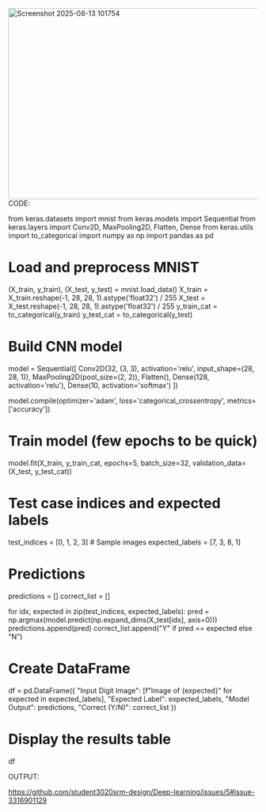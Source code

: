 <img width="1046" height="386" alt="Screenshot 2025-08-13 101754" src="https://github.com/user-attachments/assets/cc8daa1a-9ab0-4028-9472-f648b437dc97" />
CODE:

from keras.datasets import mnist
from keras.models import Sequential
from keras.layers import Conv2D, MaxPooling2D, Flatten, Dense
from keras.utils import to_categorical
import numpy as np
import pandas as pd

# Load and preprocess MNIST
(X_train, y_train), (X_test, y_test) = mnist.load_data()
X_train = X_train.reshape(-1, 28, 28, 1).astype('float32') / 255
X_test = X_test.reshape(-1, 28, 28, 1).astype('float32') / 255
y_train_cat = to_categorical(y_train)
y_test_cat = to_categorical(y_test)

# Build CNN model
model = Sequential([
    Conv2D(32, (3, 3), activation='relu', input_shape=(28, 28, 1)),
    MaxPooling2D(pool_size=(2, 2)),
    Flatten(),
    Dense(128, activation='relu'),
    Dense(10, activation='softmax')
])

model.compile(optimizer='adam', loss='categorical_crossentropy', metrics=['accuracy'])

# Train model (few epochs to be quick)
model.fit(X_train, y_train_cat, epochs=5, batch_size=32, validation_data=(X_test, y_test_cat))

# Test case indices and expected labels
test_indices = [0, 1, 2, 3]  # Sample images
expected_labels = [7, 3, 8, 1]

# Predictions
predictions = []
correct_list = []

for idx, expected in zip(test_indices, expected_labels):
    pred = np.argmax(model.predict(np.expand_dims(X_test[idx], axis=0)))
    predictions.append(pred)
    correct_list.append("Y" if pred == expected else "N")

# Create DataFrame
df = pd.DataFrame({
    "Input Digit Image": [f"Image of {expected}" for expected in expected_labels],
    "Expected Label": expected_labels,
    "Model Output": predictions,
    "Correct (Y/N)": correct_list
})

# Display the results table
df

OUTPUT:

https://github.com/student3020srm-design/Deep-learning/issues/5#issue-3316901129
